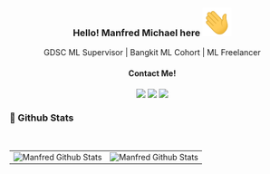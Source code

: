 <!--
**manfredmichael/manfredmichael** is a ✨ _special_ ✨ repository because its `README.md` (this file) appears on your GitHub profile.

Here are some ideas to get you started:

- 🔭 I’m currently working on ...
- 🌱 I’m currently learning ...
- 👯 I’m looking to collaborate on ...
- 🤔 I’m looking for help with ...
- 💬 Ask me about ...
- 📫 How to reach me: ...
- 😄 Pronouns: ...
- ⚡ Fun fact: ...
-->



<div align="center">
  
  
### Hello! Manfred Michael here <img style="margin: 0 auto" src="https://github.com/ABSphreak/ABSphreak/blob/master/gifs/Hi.gif" height="50">
GDSC ML Supervisor | Bangkit ML Cohort | ML Freelancer
<!--
I’m a 3rd year CS student and a Machine Learning freelancer. Professionally, I use Pytorch & Tensorflow. Personally, I love creating stuffs from scratch to gain an intuitive understanding or just for the satisfaction. I have a personal mission to make ML more accessible for starters. I sometimes voluneer myself as speaker in various workshops. I also love to automate things. I saved hours of manual work in my organization and my discord bot is helping students remember their deadlines in 50+ discord servers. 
<br/>
-->

####  Contact Me!
<a href="https://www.instagram.com/this.manfred/" target="_blank" ><img src="https://img.shields.io/badge/Instagram-E4405F?style=for-the-badge&logo=instagram&logoColor=white"></a>
<a href="https://www.linkedin.com/in/manfredmichael/" target="_blank" ><img src="https://img.shields.io/badge/LinkedIn-0077B5?style=for-the-badge&logo=linkedin&logoColor=white"></a>
<a href="https://www.kaggle.com/awesomehidingspot" target="_blank" ><img src="https://img.shields.io/badge/Kaggle-20BEFF?style=for-the-badge&logo=Kaggle&logoColor=white"></a>
<br/>
</div>


### 🌟 Github Stats
<br/>
<div align="center">
  <table>
      <tr>
          <td><img align="left" alt="Manfred Github Stats" src="https://github-readme-stats.vercel.app/api?username=manfredmichael&show_icons=true">
          </td>
          <td>
          <img align="left" alt="Manfred Github Stats" src="https://github-readme-stats.vercel.app/api/top-langs/?username=manfredmichael&layout=compact">
          </td>
      </tr>
  </table>
</div>
